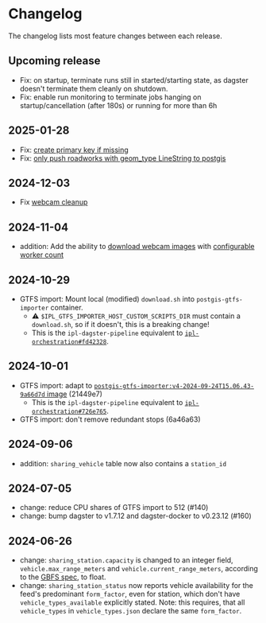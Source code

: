 # Changelog

The changelog lists most feature changes between each release. 

## Upcoming release
* Fix: on startup, terminate runs still in started/starting state, as dagster doesn't terminate them cleanly on shutdown.
* Fix: enable run monitoring to terminate jobs hanging on startup/cancellation (after 180s) or running for more than 6h

## 2025-01-28
- Fix: [create primary key if missing](https://github.com/mobidata-bw/ipl-dagster-pipeline/pull/182)
- Fix: [only push roadworks with geom_type LineString to postgis](https://github.com/mobidata-bw/ipl-dagster-pipeline/pull/184)


## 2024-12-03

- Fix [webcam cleanup](https://github.com/mobidata-bw/ipl-dagster-pipeline/pull/180)


## 2024-11-04

- addition: Add the ability to [download webcam images](https://github.com/mobidata-bw/ipl-dagster-pipeline/pull/177)
  with [configurable worker count](https://github.com/mobidata-bw/ipl-dagster-pipeline/pull/179)

## 2024-10-29

- GTFS import: Mount local (modified) `download.sh` into `postgis-gtfs-importer` container.
    - ⚠️ `$IPL_GTFS_IMPORTER_HOST_CUSTOM_SCRIPTS_DIR` must contain a `download.sh`, so if it doesn't, this is a breaking change!
    - This is the `ipl-dagster-pipeline` equivalent to [`ipl-orchestration#fd42328`](https://github.com/mobidata-bw/ipl-orchestration/commit/fd423288ac8d1a1902ebfed60339f1fe120ce508).

## 2024-10-01

- GTFS import: adapt to [`postgis-gtfs-importer:v4-2024-09-24T15.06.43-9a66d7d` image](https://github.com/mobidata-bw/postgis-gtfs-importer/pkgs/container/postgis-gtfs-importer/278891924?tag=v4-2024-09-24T15.06.43-9a66d7d) (21449e7)
    - This is the `ipl-dagster-pipeline` equivalent to [`ipl-orchestration#726e765`](https://github.com/mobidata-bw/ipl-orchestration/commit/726e7650820adf848cd79787946340ee7c4cf02f).
- GTFS import: don't remove redundant stops (6a46a63)

## 2024-09-06
- addition: `sharing_vehicle` table now also contains a `station_id`

## 2024-07-05
- change: reduce CPU shares of GTFS import to 512 (#140)
- change: bump dagster to v1.7.12 and dagster-docker to v0.23.12 (#160)

## 2024-06-26
- change: `sharing_station.capacity` is changed to an integer field, `vehicle.max_range_meters` and `vehicle.current_range_meters`, according to the [GBFS spec](https://github.com/MobilityData/gbfs/blob/cd75662c25180f68f76237f88a861d82e940cf3b/gbfs.md?plain=1#L1044), to float.
- change: `sharing_station_status` now reports vehicle availability for the feed's predominant `form_factor`, even for station, which don't have `vehicle_types_available` explicitly stated. Note: this requires, that all `vehicle_types` in `vehicle_types.json` declare the same `form_factor`. 
